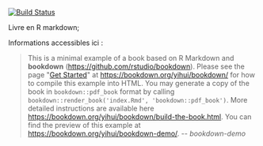 [![Build Status](https://travis-ci.com/tim-montmorency/543-traitement-video.svg?branch=master)](https://travis-ci.com/tim-montmorency/543-traitement-video)


Livre en R markdown; 


Informations accessibles ici : 

> This is a minimal example of a book based on R Markdown and **bookdown** (https://github.com/rstudio/bookdown). Please see the page "[Get Started](https://bookdown.org/yihui/bookdown/get-started.html)" at https://bookdown.org/yihui/bookdown/ for how to compile this example into HTML. You may generate a copy of the book in `bookdown::pdf_book` format by calling `bookdown::render_book('index.Rmd', 'bookdown::pdf_book')`. More detailed instructions are available here https://bookdown.org/yihui/bookdown/build-the-book.html.
> You can find the preview of this example at https://bookdown.org/yihui/bookdown-demo/.
> -- <cite>bookdown-demo</cite>

